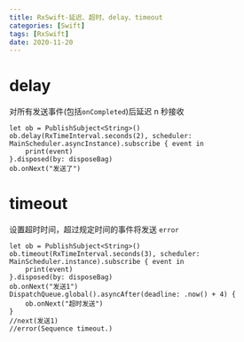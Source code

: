 ```yaml
---
title: RxSwift-延迟、超时、delay、timeout
categories: [Swift]
tags: [RxSwift]
date: 2020-11-20
---
```

# delay
对所有发送事件(包括`onCompleted`)后延迟 n 秒接收
```
let ob = PublishSubject<String>()
ob.delay(RxTimeInterval.seconds(2), scheduler: MainScheduler.asyncInstance).subscribe { event in
    print(event)
}.disposed(by: disposeBag)
ob.onNext("发送了")
```

# timeout
 设置超时时间，超过规定时间的事件将发送  `error`
```
let ob = PublishSubject<String>()
ob.timeout(RxTimeInterval.seconds(3), scheduler: MainScheduler.instance).subscribe { event in
    print(event)
}.disposed(by: disposeBag)
ob.onNext("发送1")
DispatchQueue.global().asyncAfter(deadline: .now() + 4) {
    ob.onNext("超时发送")
}
//next(发送1)
//error(Sequence timeout.)
```
